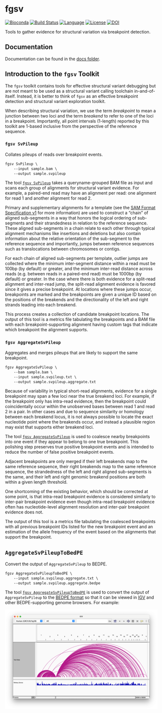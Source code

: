 # fgsv

[![Bioconda][bioconda-badge-link]][bioconda-link]
[![Build Status][github-badge]][github-link]
[![Language][scala-badge]][scala-link]
[![License][license-badge]][license-link]
[![DOI][doi-badge]][doi-link]

[bioconda-badge-link]: https://img.shields.io/conda/dn/bioconda/fgsv.svg?label=Bioconda
[bioconda-link]:       http://bioconda.github.io/recipes/fgsv/README.html
[github-badge]:        https://github.com/fulcrumgenomics/fgsv/actions/workflows/unittests.yaml/badge.svg?branch=main
[github-link]:         https://github.com/fulcrumgenomics/fgsv/actions/workflows/unittests.yaml
[scala-badge]:         https://img.shields.io/badge/language-scala-c22d40.svg
[scala-link]:          https://www.scala-lang.org/
[license-badge]:       https://img.shields.io/badge/license-MIT-blue.svg
[license-link]:        https://github.com/fulcrumgenomics/fgsv/blob/main/LICENSE
[doi-badge]:           https://zenodo.org/badge/454071954.svg
[doi-link]:            https://zenodo.org/doi/10.5281/zenodo.10452647

Tools to gather evidence for structural variation via breakpoint detection.

## Documentation

Documentation can be found in the [docs folder](docs/01_Introduction.md).

## Introduction to the `fgsv` Toolkit

The `fgsv` toolkit contains tools for effective structural variant debugging but are not meant to be used as a structural variant calling toolchain in-and-of-itself.
Instead, it is better to think of `fgsv` as an effective breakpoint detection and structural variant exploration toolkit.

When describing structural variation, we use the term *breakpoint* to mean a junction between two loci and the term *breakend* to refer to one of the loci in a breakpoint.
Importantly, all point intervals (1-length) reported by this toolkit are 1-based inclusive from the perspective of the reference sequence.

### `fgsv SvPileup`

Collates pileups of reads over breakpoint events.

```console
fgsv SvPileup \
    --input sample.bam \
    --output sample.svpileup
```

The tool [`fgsv SvPileup`](https://github.com/fulcrumgenomics/fgsv/blob/main/docs/tools/SvPileup.md) takes a queryname-grouped BAM file as input and scans each group of alignments for structural variant evidence.
For example, a paired-end read may have an alignment per read: one alignment for read 1 and another alignment for read 2.

Primary and supplementary alignments for a template (see the [SAM Format Specification v1](https://samtools.github.io/hts-specs/SAMv1.pdf) for more information) are used to construct a “chain” of aligned sub-segments in a way that honors the logical ordering of sub-segments and their strandedness in relation to the reference sequence.
These aligned sub-segments in a chain relate to each other through typical alignment mechanisms like insertions and deletions but also contain information about the relative orientation of the sub-segment to the reference sequence and importantly, jumps between reference sequences such as translocations between chromosomes or contigs.

For each chain of aligned sub-segments per template, outlier jumps are collected where the minimum inter-segment distance within a read must be 100bp (by default) or greater, and the minimum inter-read distance across reads (e.g. between reads in a paired-end read) must be 1000bp (by default) or greater.
In the case where there is both evidence for a split-read alignment and inter-read jump, the split-read alignment evidence is favored since it gives a precise breakpoint.
At locations where these jumps occur, breakpoints are marked and the breakpoints are given a unique ID based on the positions of the breakends and the directionality of the left and right strands leading into each breakend.

This process creates a collection of candidate breakpoint locations.
The output of this tool is a metrics file tabulating the breakpoints and a BAM file with each breakpoint-supporting alignment having custom tags that indicate which breakpoint the alignment supports.

### `fgsv AggregateSvPileup`

Aggregates and merges pileups that are likely to support the same breakpoint.

```console
fgsv AggregateSvPileup \
    --bam sample.bam \
    --input sample.svpileup.txt \
    --output sample.svpileup.aggregate.txt
```

Because of variability in typical short-read alignments, evidence for a single breakpoint may span a few loci near the true breakend loci. For example, if the breakpoint only has intra-read evidence, then the breakpoint could coincidentally occur within the unobserved bases between read 1 and read 2 in a pair. In other cases and due to sequence similarity or homology between each breakend locus, it is not always possible to locate the exact nucleotide point where the breakends occur, and instead a plausible region may exist that supports either breakend loci.

The tool [`fgsv AggregateSvPileup`](https://github.com/fulcrumgenomics/fgsv/blob/main/docs/tools/AggregateSvPileup.md) is used to coalesce nearby breakpoints into one event if they appear to belong to one true breakpoint.
This polishing step preserves true positive breakpoint events and is intended to reduce the number of false positive breakpoint events.

Adjacent breakpoints are only merged if their left breakends map to the same reference sequence, their right breakends map to the same reference sequence, the strandedness of the left and right aligned sub-segments is the same, and their left and right genomic breakend positions are both within a given length threshold.

One shortcoming of the existing behavior, which should be corrected at some point, is that intra-read breakpoint evidence is considered similarly to inter-pair breakpoint evidence even though intra-read breakpoint evidence often has nucleotide-level alignment resolution and inter-pair breakpoint evidence does not.

The output of this tool is a metrics file tabulating the coalesced breakpoints with all previous breakpoint IDs listed for the new breakpoint event and an estimation of the allele frequency of the event based on the alignments that support the breakpoint.

## `AggregateSvPileupToBedPE`

Convert the output of `AggregateSvPileup` to BEDPE.

```console
fgsv AggregateSvPileupToBedPE \
    --input sample.svpileup.aggregate.txt \
    --output sample.svpileup.aggregate.bedpe
```

The tool [`fgsv AggregateSvPileupToBedPE`](https://github.com/fulcrumgenomics/fgsv/blob/main/docs/tools/AggregateSvPileupToBedPE.md) is used to convert the output of `AggregateSvPileup` to the [BEDPE format](https://bedtools.readthedocs.io/en/latest/content/general-usage.html#bedpe-format) so that it can be viewed in [IGV](https://igv.org/) and other BEDPE-supporting genome browsers. For example:

![BEDPE in IGV](docs/img/fgsv-bedpe.png)

